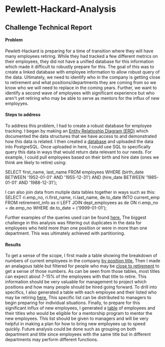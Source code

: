 # Pewlett-Hackard-Analysis

## Challenge Technical Report
#### Problem
Pewlett-Hackard is preparing for a time of transition where they will have many employees retiring. While they had tracked a few different metrics on their employees, they did not have a unified database for this information which made it difficult to robustly prepare for this. The goal of this was to create a linked database with employee information to allow robust query of the data. Ultimately, we need to identify who in the company is getting close to retirement and what positions/departments they are coming from so we know who we will need to replace in the coming years. Further, we want to identify a second wave of employees with significant experience but who aren't yet retiring who may be able to serve as mentors for the influx of new employyes.

#### Steps to address
To address this problem, I had to create a robust database for employee tracking. I began by making an [Entity Relatioship Diagram (ERD)](EmployeeDB.png) which documented the data structures that we have access to and demonstrated how this data is related. I then created a [database](schema.sql) and uploaded the data into PostgreSQL. Once uploaded in here, I could use SQL to specifically query this data in ways that would return data relevant to our needs. For example, I could pull employees based on their birth and hire date (ones we think are likely to retire) using:

SELECT first_name, last_name
FROM employees
WHERE (birth_date BETWEEN '1952-01-01' AND '1955-12-31')
AND (hire_date BETWEEN '1985-01-01' AND '1988-12-31');

I can also join data from mutiple data tables together in ways such as this:
SELECT ri.emp_no,
	ri.first_name,
	ri.last_name,
de.to_date
INTO current_emp
FROM retirement_info as ri
LEFT JOIN dept_employees as de
ON ri.emp_no = de.emp_no
WHERE de.to_date = ('9999-01-01');

Further examples of the queries used can be found [here.](queries.sql) The biggest challenge in this analysis was filtering out duplicates in the data for employees who held more than one position or were in more than one department. This was ultimately achieved with partitioning.

#### Results
To get a sense of the scope, I first made a table showing the breakdown of numbers of current employees in the company [by position title.](Queries/Challenge/num_title_total.csv) Then I made an analagous table but filtered for people who may be [close to retirement](Queries/Challenge/num_title_retire.csv) to get a sense of those numbers. As can be seen from those tables, most titles can expect about 7-15% of the employees with that title to retire. This information should be very valuable for management to project which positions and how many people should be hired going forward. To drill into specifics, I also generated a table with each employee and their listed who may be retiring [here.](Queries/Challenge/cur_emp_info_title.csv) This specific list can be distributed to managers to begin preparing for individual situations. Finally, to prepare for this significant influx of new employees, I generated a [table](Queries/Challenge/mentor_info.csv) of employees and their titles who would be eligible for a mentorship program to mentor the new employees. This list should be given to managers and will be very helpful in making a plan for how to bring new employees up to speed quickly. Future analysis could be done such as grouping on both department and title since employees with the same title but in different departments may perform different functions.
